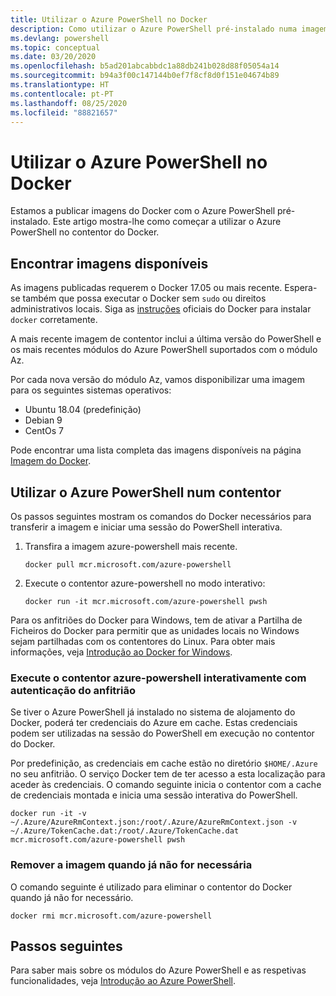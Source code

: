 ```yaml
---
title: Utilizar o Azure PowerShell no Docker
description: Como utilizar o Azure PowerShell pré-instalado numa imagem do Docker.
ms.devlang: powershell
ms.topic: conceptual
ms.date: 03/20/2020
ms.openlocfilehash: b5ad201abcabbdc1a88db241b028d88f05054a14
ms.sourcegitcommit: b94a3f00c147144b0ef7f8cf8d0f151e04674b89
ms.translationtype: HT
ms.contentlocale: pt-PT
ms.lasthandoff: 08/25/2020
ms.locfileid: "88821657"
---
```

# <a name="using-azure-powershell-in-docker"></a>Utilizar o Azure PowerShell no Docker

Estamos a publicar imagens do Docker com o Azure PowerShell pré-instalado. Este artigo mostra-lhe como começar a utilizar o Azure PowerShell no contentor do Docker.

## <a name="finding-available-images"></a>Encontrar imagens disponíveis

As imagens publicadas requerem o Docker 17.05 ou mais recente. Espera-se também que possa executar o Docker sem `sudo` ou direitos administrativos locais. Siga as [instruções][install] oficiais do Docker para instalar `docker` corretamente.

A mais recente imagem de contentor inclui a última versão do PowerShell e os mais recentes módulos do Azure PowerShell suportados com o módulo Az.

Por cada nova versão do módulo Az, vamos disponibilizar uma imagem para os seguintes sistemas operativos:

- Ubuntu 18.04 (predefinição)
- Debian 9
- CentOs 7

Pode encontrar uma lista completa das imagens disponíveis na página [Imagem do Docker][az image].

## <a name="using-azure-powershell-in-a-container"></a>Utilizar o Azure PowerShell num contentor

Os passos seguintes mostram os comandos do Docker necessários para transferir a imagem e iniciar uma sessão do PowerShell interativa.

1. Transfira a imagem azure-powershell mais recente.

   ```console
   docker pull mcr.microsoft.com/azure-powershell
   ```

1. Execute o contentor azure-powershell no modo interativo:

   ```console
   docker run -it mcr.microsoft.com/azure-powershell pwsh
   ```

Para os anfitriões do Docker para Windows, tem de ativar a Partilha de Ficheiros do Docker para permitir que as unidades locais no Windows sejam partilhadas com os contentores do Linux. Para obter mais informações, veja [Introdução ao Docker for Windows][file-sharing].

### <a name="run-the-azure-powershell-container-interactively-using-host-authentication"></a>Execute o contentor azure-powershell interativamente com autenticação do anfitrião

Se tiver o Azure PowerShell já instalado no sistema de alojamento do Docker, poderá ter credenciais do Azure em cache. Estas credenciais podem ser utilizadas na sessão do PowerShell em execução no contentor do Docker.

Por predefinição, as credenciais em cache estão no diretório `$HOME/.Azure` no seu anfitrião. O serviço Docker tem de ter acesso a esta localização para aceder às credenciais. O comando seguinte inicia o contentor com a cache de credenciais montada e inicia uma sessão interativa do PowerShell.

```console
docker run -it -v ~/.Azure/AzureRmContext.json:/root/.Azure/AzureRmContext.json -v ~/.Azure/TokenCache.dat:/root/.Azure/TokenCache.dat mcr.microsoft.com/azure-powershell pwsh
```

### <a name="remove-the-image-when-no-longer-needed"></a>Remover a imagem quando já não for necessária

O comando seguinte é utilizado para eliminar o contentor do Docker quando já não for necessário.

```console
docker rmi mcr.microsoft.com/azure-powershell
```

## <a name="next-steps"></a>Passos seguintes

Para saber mais sobre os módulos do Azure PowerShell e as respetivas funcionalidades, veja [Introdução ao Azure PowerShell](get-started-azureps.md).

<!-- link references -->
[install]: https://docs.docker.com/engine/installation/
[powershell image]: https://hub.docker.com/_/microsoft-powershell
[az image]: https://hub.docker.com/_/microsoft-azure-powershell
[file-sharing]: https://docs.docker.com/docker-for-windows/#file-sharing
